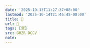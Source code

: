 ```yaml
---
date: '2025-10-13T11:27:37+08:00'
lastmod: '2025-10-14T21:46:45-08:00'
title: 󰘴
url: 󰘴
tags: [賢]
src: GHZR DCCV
note:
---
```

